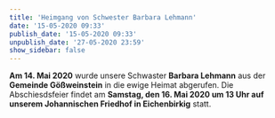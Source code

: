 ```yaml
---
title: 'Heimgang von Schwester Barbara Lehmann'
date: '15-05-2020 09:33'
publish_date: '15-05-2020 09:33'
unpublish_date: '27-05-2020 23:59'
show_sidebar: false
---
```


**Am 14. Mai 2020** wurde unsere Schwaster **Barbara Lehmann** aus der **Gemeinde Gößweinstein** in die ewige Heimat abgerufen. Die Abschiesdsfeier findet am **Samstag, den 16. Mai 2020 um 13 Uhr auf unserem Johannischen Friedhof in Eichenbirkig** statt.